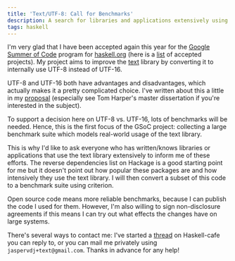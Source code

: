 ```yaml
---
title: 'Text/UTF-8: Call for Benchmarks'
description: A search for libraries and applications extensively using text
tags: haskell
---
```


I'm very glad that I have been accepted again this year for the [Google Summer
of Code] program for [haskell.org] (here is a [list] of accepted projects). My
project aims to improve the [text] library by converting it to internally use
UTF-8 instead of UTF-16.

[Google Summer of Code]: http://code.google.com/soc/
[haskell.org]: http://haskell.org/
[list]: http://www.reddit.com/r/haskell/comments/gxj1h/haskellorg_gsoc_accepted_projects_are_up/
[text]: http://hackage.haskell.org/package/text

UTF-8 and UTF-16 both have advantages and disadvantages, which actually makes it
a pretty complicated choice. I've written about this a little in my [proposal]
(especially see Tom Harper's master dissertation if you're interested in the
subject).

[proposal]: /files/2011-gsoc-text-utf8-proposal.html

To support a decision here on UTF-8 vs. UTF-16, lots of benchmarks will be
needed. Hence, this is the first focus of the GSoC project: collecting a large
benchmark suite which models real-world usage of the text library.

This is why I'd like to ask everyone who has written/knows libraries or
applications that use the text library extensively to inform me of these
efforts. The reverse dependencies list on Hackage is a good starting point for
me but it doesn't point out how popular these packages are and how intensively
they use the text library. I will then convert a subset of this code to a
benchmark suite using criterion.

Open source code means more reliable benchmarks, because I can publish the code
I used for them. However, I'm also willing to sign non-disclosure agreements if
this means I can try out what effects the changes have on large systems.

There's several ways to contact me: I've started a [thread] on Haskell-cafe you
can reply to, or you can mail me privately using `jaspervdj+text@gmail.com`.
Thanks in advance for any help!

[thread]: http://www.haskell.org/pipermail/haskell-cafe/2011-April/091424.html
